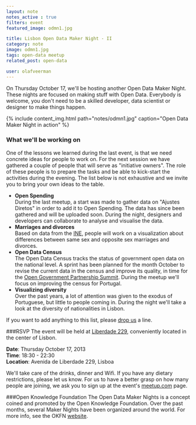 ```yaml
---
layout: note
notes_active : true
filters: event
featured_image: odmn1.jpg

title: Lisbon Open Data Maker Night - II
category: note
image: odmn1.jpg
tags: open-data meetup
related_post: open-data

user: olafveerman
---
```


On Thursday October 17, we'll be hosting another Open Data Maker Night. These nights are focused on making stuff with Open Data. Everybody is welcome, you don't need to be a skilled developer, data scientist or designer to make things happen.

{% include content_img.html path="notes/odmn1.jpg" caption="Open Data Maker Night in action" %}

### What we'll be working on
One of the lessons we learned during the last event, is that we need concrete ideas for people to work on. For the next session we have gathered a couple of people that will serve as "initiative owners". The role of these people is to prepare the tasks and be able to kick-start the activities during the evening. The list below is not exhaustive and we invite you to bring your own ideas to the table.

- **Open Spending**  
During the last meetup, a start was made to gather data on "Ajustes Diretos" in order to add it to Open Spending. The data has since been gathered and will be uploaded soon. During the night, designers and developers can collaborate to analyse and visualise the data.
- **Marriages and divorces**  
Based on data from the [INE](http://www.ine.pt), people will work on a visualization about differences between same sex and opposite sex marriages and divorces.
- **Open Data Census**  
The Open Data Census tracks the status of government open data on the national level. A sprint has been planned for the month October to revise the current data in the census and improve its quality, in time for the [Open Government Partnership Summit](http://www.opengovpartnership.org/london-summit-2013). During the meetup we'll focus on improving the census for Portugal.
- **Visualizing diversity**  
Over the past years, a lot of attention was given to the exodus of Portuguese, but little to people coming in. During the night we'll take a look at the diversity of nationalities in Lisbon.

If you want to add anything to this list, please [drop us](mailto:olaf@flipside.org) a line.

###RSVP
The event will be held at [Liberdade 229](http://www.liberdade229.com), conveniently located in the center of Lisbon.

__Date__: Thursday October 17, 2013  
__Time__: 18:30 - 22:30  
__Location__: Avenida de Liberdade 229, Lisboa

We'll take care of the drinks, dinner and Wifi. If you have any dietary restrictions, please let us know. For us to have a better grasp on how many people are joining, we ask you to sign up at the event's [meetup.com](http://www.meetup.com/OpenKnowledgeFoundation/Lisbon-PT/1017322/) page.

###Open Knowledge Foundation
The Open Data Maker Nights is a concept coined and promoted by the Open Knowledge Foundation. Over the past months, several Maker Nights have been organized around the world. For more info, see the OKFN [website](http://okfnlabs.org/events/open-data-maker/).